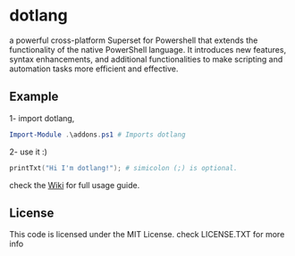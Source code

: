 # dotlang
a powerful cross-platform Superset for Powershell that extends the functionality of the native PowerShell language. It introduces new features, syntax enhancements, and additional functionalities to make scripting and automation tasks more efficient and effective.

## Example
1- import dotlang,
```powershell
Import-Module .\addons.ps1 # Imports dotlang
```
2- use it :)
```powershell
printTxt("Hi I'm dotlang!"); # simicolon (;) is optional.
```
check the [Wiki](/neoapps-dev/dotlang/wiki) for full usage guide.

## License
This code is licensed under the MIT License.
check LICENSE.TXT for more info
